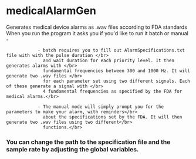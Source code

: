 # medicalAlarmGen
Generates medical device alarms as .wav files according to FDA standards </br>
When you run the program it asks you if you'd like to run it batch or manual - </br>

                - batch requires you to fill out AlarmSpecifications.txt file with with the pulse duration </br>
                  and wait duration for each priority level. It then generates alarms with </br>
                  fundamental frequencies between 300 and 1000 Hz. It will generate two .wav files </br>
                  for each parameter set using two different signals. Each of these generate a signal with </br>
                  4 fundamental frequencies as specified by the FDA for medical alarms.</br>
                  
                - The manual mode will simply prompt you for the parameters to make your alarm, with reminders</br>
                  about the specifications set by the FDA. It will then generate two .wav files using two different</br>
                  functions.</br>
                  
### You can change the path to the specification file and the sample rate by adjusting the global variables.
      
